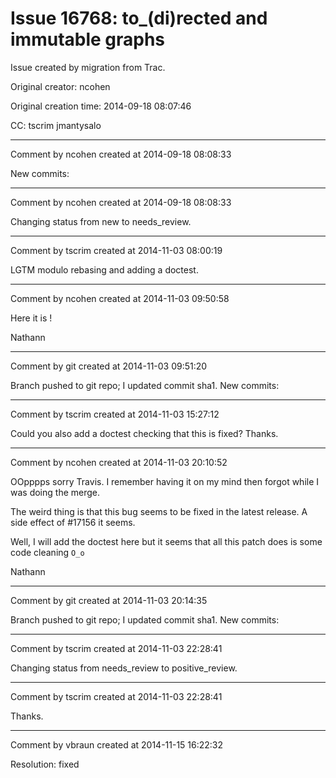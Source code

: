 # Issue 16768: to_(di)rected and immutable graphs

Issue created by migration from Trac.

Original creator: ncohen

Original creation time: 2014-09-18 08:07:46

CC:  tscrim jmantysalo




---

Comment by ncohen created at 2014-09-18 08:08:33

New commits:


---

Comment by ncohen created at 2014-09-18 08:08:33

Changing status from new to needs_review.


---

Comment by tscrim created at 2014-11-03 08:00:19

LGTM modulo rebasing and adding a doctest.


---

Comment by ncohen created at 2014-11-03 09:50:58

Here it is !

Nathann


---

Comment by git created at 2014-11-03 09:51:20

Branch pushed to git repo; I updated commit sha1. New commits:


---

Comment by tscrim created at 2014-11-03 15:27:12

Could you also add a doctest checking that this is fixed? Thanks.


---

Comment by ncohen created at 2014-11-03 20:10:52

OOpppps sorry Travis. I remember having it on my mind then forgot while I was doing the merge.

The weird thing is that this bug seems to be fixed in the latest release. A side effect of #17156 it seems.

Well, I will add the doctest here but it seems that all this patch does is some code cleaning `O_o`

Nathann


---

Comment by git created at 2014-11-03 20:14:35

Branch pushed to git repo; I updated commit sha1. New commits:


---

Comment by tscrim created at 2014-11-03 22:28:41

Changing status from needs_review to positive_review.


---

Comment by tscrim created at 2014-11-03 22:28:41

Thanks.


---

Comment by vbraun created at 2014-11-15 16:22:32

Resolution: fixed
